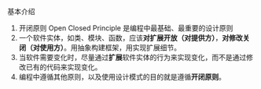 基本介绍

1. 开闭原则 Open Closed Principle 是编程中最基础、最重要的设计原则
2. 一个软件实体，如类、模块、函数，应该**对扩展开放（对提供方）**，**对修改关闭（对使用方）**。用抽象构建框架，用实现扩展细节。
3. 当软件需要变化时，尽量通过**扩展**软件实体的行为来实现变化，而不是通过修改已有的代码来实现变化。
4. 编程中遵循其他原则，以及使用设计模式的目的就是遵循**开闭原则**。

